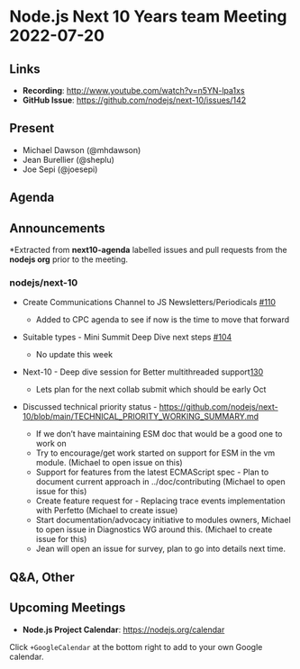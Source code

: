 # Node.js  Next 10 Years team Meeting 2022-07-20

## Links

* **Recording**:  <http://www.youtube.com/watch?v=n5YN-lpa1xs>
* **GitHub Issue**: <https://github.com/nodejs/next-10/issues/142>

## Present

* Michael Dawson (@mhdawson)
* Jean Burellier (@sheplu)
* Joe Sepi (@joesepi)

## Agenda

## Announcements

*Extracted from **next10-agenda** labelled issues and pull requests from the **nodejs org** prior to the meeting.

### nodejs/next-10

* Create Communications Channel to JS Newsletters/Periodicals [#110](https://github.com/nodejs/next-10/issues/110)
  * Added to CPC agenda to see if now is the time to move that forward

* Suitable types - Mini Summit Deep Dive next steps [#104](https://github.com/nodejs/next-10/issues/104)
  * No update this week

* Next-10 - Deep dive session for Better multithreaded support[130](https://github.com/nodejs/next-10/issues/139)
  * Lets plan for the next collab submit which should be early Oct

* Discussed technical priority status - <https://github.com/nodejs/next-10/blob/main/TECHNICAL_PRIORITY_WORKING_SUMMARY.md>
  * If we don’t have maintaining ESM doc that would be a good one to work on
  * Try to encourage/get work started on support for ESM in the vm module. (Michael to open issue on this)
  * Support for features from the latest ECMAScript spec - Plan to document current approach in ../doc/contributing (Michael to open issue for this)
  * Create feature request for - Replacing trace events implementation with Perfetto (Michael to create issue)
  * Start documentation/advocacy initiative to modules owners, Michael to open issue in Diagnostics WG around this. (Michael to create issue for this)
  * Jean will open an issue for survey, plan to go into details next time.

## Q&A, Other

## Upcoming Meetings

* **Node.js Project Calendar**: <https://nodejs.org/calendar>

Click `+GoogleCalendar` at the bottom right to add to your own Google calendar.
